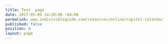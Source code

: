 ```yaml
---
title: Test  page
date: 2017-05-05 14:20:00 -04:00
permalink: www.indivisibleguide.com/resources/online/capitol-calendar
published: false
position: 8
layout: page
---
```


